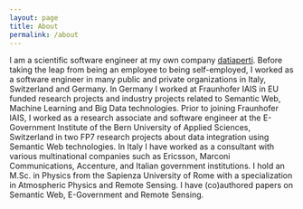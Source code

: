 ```yaml
---
layout: page
title: About
permalink: /about
---
```


I am a scientific software engineer at my own company [datiaperti](https://www.datiaperti.it). Before taking the leap from being an employee to being self-employed, I worked as a software engineer in many public and private organizations in Italy, Switzerland and Germany. In Germany I worked at Fraunhofer IAIS in EU funded research projects and industry projects related to Semantic Web, Machine Learning and Big Data technologies. Prior to joining Fraunhofer IAIS, I worked as a research associate and software engineer at the E-Government Institute of the Bern University of Applied Sciences, Switzerland in two FP7 research projects about data integration using Semantic Web technologies. In Italy I have worked as a consultant with various multinational companies such as Ericsson, Marconi Communications, Accenture, and Italian government institutions. I hold an M.Sc. in Physics from the Sapienza University of Rome with a specialization in Atmospheric Physics and Remote Sensing. I have (co)authored papers on Semantic Web, E-Government and Remote Sensing.
